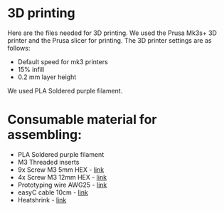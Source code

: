 # 3D printing

Here are the files needed for 3D printing. We used the Prusa Mk3s+ 3D printer and the Prusa slicer for printing. 
The 3D printer settings are as follows: 
* Default speed for mk3 printers
* 15% infill
* 0.2 mm layer height 

We used PLA Soldered purple filament.

# Consumable material for assembling:
* PLA Soldered purple filament
* M3 Threaded inserts
* 9x Screw M3 5mm HEX - [link](https://soldered.com/product/vijak-m3-5mm-hex-2/)
* 4x Screw M3 12mm HEX - [link](https://soldered.com/product/vijak-m3-12mm-hex-2/)
* Prototyping wire AWG25 - [link](https://soldered.com/product/ica-za-prototipiranje-10m-crvena-awg25-2/)
* easyC cable 10cm - [link](https://soldered.com/product/easyc-kablic-10cm-2/)
* Heatshrink - [link](https://soldered.com/product/set-termobuzira-2/)